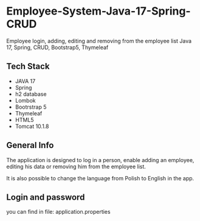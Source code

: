 # Employee-System-Java-17-Spring-CRUD
Employee login, adding, editing and removing from the employee list Java 17, Spring, CRUD, Bootstrap5, Thymeleaf

## Tech Stack
* JAVA 17
* Spring
* h2 database
* Lombok
* Bootrstrap 5
* Thymeleaf
* HTML5
* Tomcat 10.1.8

## General Info
The application is designed to log in a person, enable adding an employee, editing his data or removing him from the employee list.

It is also possible to change the language from Polish to English in the app.

## Login and password
you can find in file: application.properties


